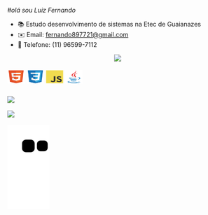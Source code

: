 *#olá sou Luiz Fernando*

- 📚 Estudo desenvolvimento de sistemas na Etec de Guaianazes
- ✉️ Email: fernando897721@gmail.com
- 📱 Telefone: (11) 96599-7112

<div align="center">
  <a>
  <img height="175em" src="https://github-readme-stats.vercel.app/api/top-langs/?username=NandoPereira0715&layout=compact&langs_count=7&theme=dark"/>
</div>
<div style="display: inline_block"><br>
  <img align="center" alt="nando-HTML" height="30" width="40" src="https://raw.githubusercontent.com/devicons/devicon/master/icons/html5/html5-original.svg">
  <img align="center" alt="nando-CSS" height="30" width="40" src="https://raw.githubusercontent.com/devicons/devicon/master/icons/css3/css3-original.svg">
   <img align="center" alt="nando-javascript" height="30" width="40" src="https://raw.githubusercontent.com/devicons/devicon/master/icons/javascript/javascript-original.svg">
   <img align="center" alt="nando-java" height="30" width="40" src="https://raw.githubusercontent.com/devicons/devicon/master/icons/java/java-original.svg">

  
          
</div>
  
  ##
  
  <a href="https://instagram.com/nandoluiz_zl" target="_blank"><img src="https://img.shields.io/badge/-Instagram-%23E4405F?style=for-the-badge&logo=instagram&logoColor=white" target="_blank"></a>
  
  <a href="https://wa.me/5511965997112" target="_blank"><img src="https://img.shields.io/badge/-Whatsapp-%23E4405F?style=for-the-badge&logo=whatsapp&logoColor=green" target="_blank"></a>

  

 
  ![Snake animation](https://github.com/rafaballerini/rafaballerini/blob/output/github-contribution-grid-snake.svg)
 
</div>


